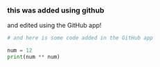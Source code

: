 ### this was added using github

and edited using the GitHub app!

```python
# and here is some code added in the GitHub app

num = 12
print(num ** num)
```
